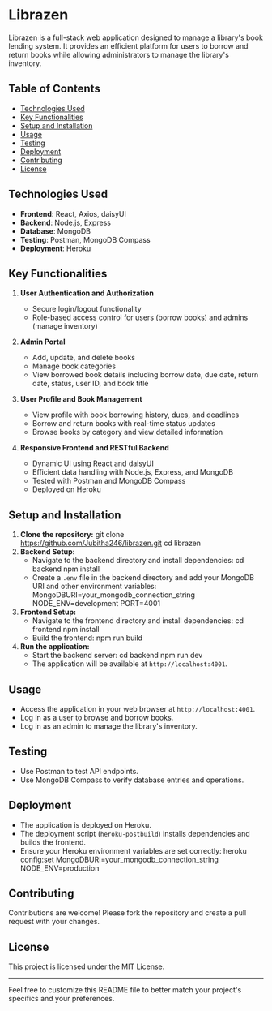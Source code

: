 # Librazen
Librazen is a full-stack web application designed to manage a library's book lending system. It provides an efficient platform for users to borrow and return books while allowing administrators to manage the library's inventory.

## Table of Contents

- [Technologies Used](#technologies-used)
- [Key Functionalities](#key-functionalities)
- [Setup and Installation](#setup-and-installation)
- [Usage](#usage)
- [Testing](#testing)
- [Deployment](#deployment)
- [Contributing](#contributing)
- [License](#license)

## Technologies Used

- **Frontend**: React, Axios, daisyUI
- **Backend**: Node.js, Express
- **Database**: MongoDB
- **Testing**: Postman, MongoDB Compass
- **Deployment**: Heroku

## Key Functionalities

1. **User Authentication and Authorization**
   - Secure login/logout functionality
   - Role-based access control for users (borrow books) and admins (manage inventory)
   
2. **Admin Portal**
   - Add, update, and delete books
   - Manage book categories
   - View borrowed book details including borrow date, due date, return date, status, user ID, and book title

3. **User Profile and Book Management**
   - View profile with book borrowing history, dues, and deadlines
   - Borrow and return books with real-time status updates
   - Browse books by category and view detailed information

4. **Responsive Frontend and RESTful Backend**
   - Dynamic UI using React and daisyUI
   - Efficient data handling with Node.js, Express, and MongoDB
   - Tested with Postman and MongoDB Compass
   - Deployed on Heroku

## Setup and Installation

1. **Clone the repository:**
   git clone https://github.com/Jubitha246/librazen.git
   cd librazen
2. **Backend Setup:**
   - Navigate to the backend directory and install dependencies:
     cd backend
     npm install
   - Create a `.env` file in the backend directory and add your MongoDB URI and other environment variables:
     MongoDBURI=your_mongodb_connection_string
     NODE_ENV=development
     PORT=4001
3. **Frontend Setup:**
   - Navigate to the frontend directory and install dependencies:
     cd frontend
     npm install
   - Build the frontend:
     npm run build
4. **Run the application:**
   - Start the backend server:
     cd backend
     npm run dev
   - The application will be available at `http://localhost:4001`.

## Usage

- Access the application in your web browser at `http://localhost:4001`.
- Log in as a user to browse and borrow books.
- Log in as an admin to manage the library's inventory.

## Testing

- Use Postman to test API endpoints.
- Use MongoDB Compass to verify database entries and operations.

## Deployment

- The application is deployed on Heroku.
- The deployment script (`heroku-postbuild`) installs dependencies and builds the frontend.
- Ensure your Heroku environment variables are set correctly:
  heroku config:set MongoDBURI=your_mongodb_connection_string NODE_ENV=production

## Contributing

Contributions are welcome! Please fork the repository and create a pull request with your changes.

## License

This project is licensed under the MIT License.

---

Feel free to customize this README file to better match your project's specifics and your preferences.
